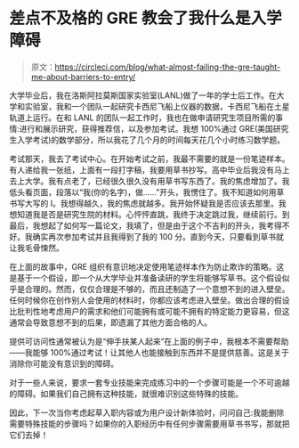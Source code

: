 # 差点不及格的 GRE 教会了我什么是入学障碍

> 原文：<https://circleci.com/blog/what-almost-failing-the-gre-taught-me-about-barriers-to-entry/>

大学毕业后，我在洛斯阿拉莫斯国家实验室(LANL)做了一年的学士后工作。在大学和实验室，我和一个团队一起研究卡西尼飞船上仪器的数据，卡西尼飞船在土星轨道上运行。在和 LANL 的团队一起工作时，我也在做申请研究生项目所需的事情:进行和展示研究，获得推荐信，以及参加考试。我想 100%通过 GRE(美国研究生入学考试)的数学部分，所以我花了几个月的时间每天花几个小时练习数学题。

考试那天，我去了考试中心。在开始考试之前，我最不需要的就是一份笔迹样本。有人递给我一张纸，上面有一段打字稿，我要用草书抄写。高中毕业后我没有马上去上大学。我有点老了，已经很久很久没有用草书写东西了。我的焦虑增加了。我低头看页面，段落以“我(你的名字)，做……”开头，我愣住了。我不知道如何用草书写大写的 I。我想得越久，我的焦虑就越多。我开始怀疑我是否应该去那里。我想知道我是否是研究生院的材料。心怦怦直跳，我终于决定跳过我，继续前行。到最后，我想起了如何写一篇论文，我填了，但是由于这个不吉利的开头，我考得不好。我确实再次参加考试并且我得到了我的 100 分。直到今天，只要看到草书就让我毛骨悚然。

在上面的故事中，GRE 组织有意识地决定使用笔迹样本作为防止欺诈的策略。这是基于一个假设，即一个从大学毕业并准备读研的学生将能够写草书。这个假设似乎是合理的。然而，仅仅合理是不够的，而且还制造了一个意想不到的进入壁垒。任何时候你在创作别人会使用的材料时，你都应该考虑进入壁垒。做出合理的假设比批判性地考虑用户的需求和他们可能拥有或可能不拥有的特定能力更容易，但这通常会导致意想不到的后果，即遗漏了其他方面合格的人。

提供可访问性通常被认为是“伸手扶某人起来”在上面的例子中，我根本不需要帮助——我能够 100%通过考试！让其他人也能接触到东西并不是提供慈善。这是关于消除你可能没有意识到的障碍。

对于一些人来说，要求一套专业技能来完成练习中的一个步骤可能是一个不可逾越的障碍。如果我们自己拥有这种技能，就很难识别这些特殊的技能。

因此，下一次当你考虑起草入职内容或为用户设计新体验时，问问自己:我能删除需要特殊技能的步骤吗？如果你的入职经历中有任何步骤需要用草书书写，那就把它们去掉！